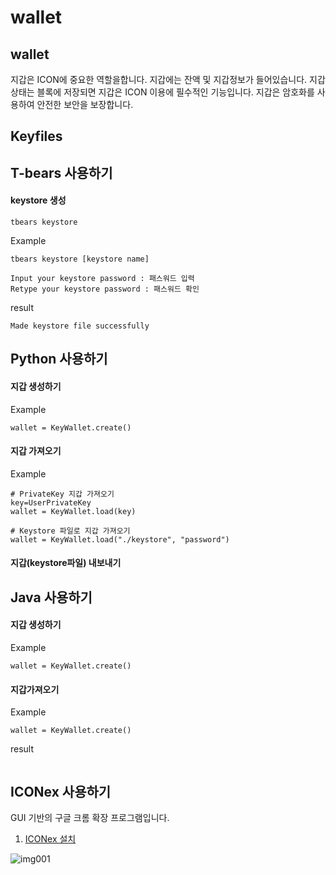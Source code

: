 wallet
==============

## wallet
지갑은 ICON에 중요한 역할을합니다. 지갑에는 잔액 및 지갑정보가 들어있습니다. 지갑 상태는 블록에 저장되면 지갑은 ICON 이용에 필수적인 기능입니다.
지갑은 암호화를 사용하여 안전한 보안을 보장합니다.

## Keyfiles

## T-bears 사용하기


#### keystore 생성
``` 
tbears keystore 
```
Example
``` 
tbears keystore [keystore name]

Input your keystore password : 패스워드 입력
Retype your keystore password : 패스워드 확인

```
result
```
Made keystore file successfully
```

## Python 사용하기


#### 지갑 생성하기

Example
``` 
wallet = KeyWallet.create()
```

#### 지갑 가져오기

Example
``` 
# PrivateKey 지갑 가져오기
key=UserPrivateKey
wallet = KeyWallet.load(key)

# Keystore 파일로 지갑 가져오기
wallet = KeyWallet.load("./keystore", "password")
```

#### 지갑(keystore파일) 내보내기



## Java 사용하기


#### 지갑 생성하기

Example
``` 
wallet = KeyWallet.create()
```
#### 지갑가져오기

Example
``` 
wallet = KeyWallet.create()
```
result
```

```


## ICONex 사용하기
GUI 기반의 구글 크롬 확장 프로그램입니다.


1. [ICONex 설치](<https://chrome.google.com/webstore/detail/iconex/flpiciilemghbmfalicajoolhkkenfel>)

![img001](./Users/nomad/PycharmProjects/0911test/0912#1.png)

